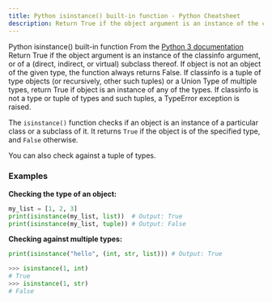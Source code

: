 ```yaml
---
title: Python isinstance() built-in function - Python Cheatsheet
description: Return True if the object argument is an instance of the classinfo argument, or of a (direct, indirect, or virtual) subclass thereof. If object is not an object of the given type, the function always returns False. If classinfo is a tuple of type objects (or recursively, other such tuples) or a Union Type of multiple types, return True if object is an instance of any of the types. If classinfo is not a type or tuple of types and such tuples, a TypeError exception is raised.
---
```


<base-title :title="frontmatter.title" :description="frontmatter.description">
Python isinstance() built-in function
</base-title>

<base-disclaimer>
  <base-disclaimer-title>
    From the <a target="_blank" href="https://docs.python.org/3/library/functions.html#isinstance">Python 3 documentation</a>
  </base-disclaimer-title>
  <base-disclaimer-content>
   Return True if the object argument is an instance of the classinfo argument, or of a (direct, indirect, or virtual) subclass thereof. If object is not an object of the given type, the function always returns False. If classinfo is a tuple of type objects (or recursively, other such tuples) or a Union Type of multiple types, return True if object is an instance of any of the types. If classinfo is not a type or tuple of types and such tuples, a TypeError exception is raised.
  </base-disclaimer-content>
</base-disclaimer>

The `isinstance()` function checks if an object is an instance of a particular class or a subclass of it. It returns `True` if the object is of the specified type, and `False` otherwise.

You can also check against a tuple of types.

### Examples

**Checking the type of an object:**

```python
my_list = [1, 2, 3]
print(isinstance(my_list, list))  # Output: True
print(isinstance(my_list, tuple)) # Output: False
```

**Checking against multiple types:**

```python
print(isinstance("hello", (int, str, list))) # Output: True
```



```python
>>> isinstance(1, int)
# True
>>> isinstance(1, str)
# False
```

